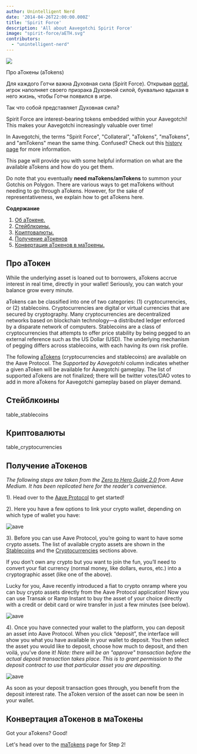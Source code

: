 ```yaml
---
author: Unintelligent Nerd
date: '2014-04-26T22:00:00.000Z'
title: 'Spirit Force'
description: 'All about Aavegotchi Spirit Force'
image: "spirit-force/aETH.svg"
contributors:
  - "unintelligent-nerd"
---
```


<div class="headerImageContainer">
<img class="headerImage" src="/spirit-force/aETH.png">
<p class="headerImageText">Про аТокены (aTokens)</p>
</div>

Для каждого Готчи важна Духовная сила (Spirit Force). Открывая [portal](/portals), игрок наполняет своего призрака Духовной силой, буквально вдыхая в него жизнь, чтобы Готчи появился в игре.

Так что собой представляет Духовная сила?

Spirit Force are interest-bearing tokens embedded within your Aavegotchi! This makes your Aavegotchi increasingly valuable over time!

In Aavegotchi, the terms "Spirit Force", "Collateral", "aTokens", "maTokens", and "amTokens" mean the same thing. Confused? Check out this [history page](/spirit-force-history) for more information.

This page will provide you with some helpful information on what are the available aTokens and how do you get them.

Do note that you eventually **need maTokens/amTokens** to summon your Gotchis on Polygon. There are various ways to get maTokens without needing to go through aTokens. However, for the sake of representativeness, we explain how to get aTokens here.

<div class="contentsBox">

**Содержание**

<ol>
<li><a href=#about>Об аТокене.</a></li>
<li><a href=#stablecoins>Стейблкоины.</a></li>
<li><a href=#cryptocurrencies>Криптовалюты.</a></li>
<li><a href=#getting-atokens>Получение аТокенов</a></li>
<li><a href=#converting-atokens-into-matokens>Конвертация аТокенов в маТокены.</a></li>
</ol>

</div>

## Про аТокен

While the underlying asset is loaned out to borrowers, aTokens accrue interest in real time, directly in your wallet! Seriously, you can watch your balance grow every minute.

aTokens can be classified into one of two categories: (1) cryptocurrencies, or (2) stablecoins. Cryptocurrencies are digital or virtual currencies that are secured by cryptography. Many cryptocurrencies are decentralized networks based on blockchain technology—a distributed ledger enforced by a disparate network of computers. Stablecoins are a class of cryptocurrencies that attempts to offer price stability by being pegged to an external reference such as the US Dollar (USD). The underlying mechanism of pegging differs across stablecoins, with each having its own risk profile.

The following [aTokens](https://docs.aave.com/developers/deployed-contracts/deployed-contract-instances) (cryptocurrencies and stablecoins) are available on the Aave Protocol. The *Supported by Aavegotchi* column indicates whether a given aToken will be available for Aavegotchi gameplay. The list of supported aTokens are not finalized; there will be twitter votes/DAO votes to add in more aTokens for Aavegotchi gameplay based on player demand.

## Стейблкоины

table_stablecoins

## Криптовалюты

table_cryptocurrencies

## Получение аТокенов

*The following steps are taken from the [Zero to Hero Guide 2.0](https://medium.com/aave/zero-to-hero-guide-2-0-dadce0f3e834) from Aave Medium. It has been replicated here for the reader's convenience.*

1). Head over to the <a href = "https://app.aave.com/">Aave Protocol</a> to get started!

2). Here you have a few options to link your crypto wallet, depending on which type of wallet you have:

<img src = "/spirit-force/connect-your-wallet.png" alt = "aave" class="bodyImage" />

3). Before you can use Aave Protocol, you’re going to want to have some crypto assets. The list of available crypto assets are shown in the <a href=#stablecoins>Stablecoins</a> and the <a href=#cryptocurrencies>Cryptocurrencies</a> sections above.

If you don’t own any crypto but you want to join the fun, you’ll need to convert your fiat currency (normal money, like dollars, euros, etc.) into a cryptographic asset (like one of the above).

Lucky for you, Aave recently introduced a fiat to crypto onramp where you can buy crypto assets directly from the Aave Protocol application! Now you can use Transak or Ramp Instant to buy the asset of your choice directly with a credit or debit card or wire transfer in just a few minutes (see below).

<img src = "/spirit-force/buy-with-fiat.png" alt = "aave" class="bodyImage" />

4). Once you have connected your wallet to the platform, you can deposit an asset into Aave Protocol. When you click “deposit”, the interface will show you what you have available in your wallet to deposit. You then select the asset you would like to deposit, choose how much to deposit, and then voilá, you’ve done it! *Note: there will be an "approve" transaction before the actual deposit transaction takes place. This is to grant permission to the deposit contract to use that particular asset you are depositing.*

<img src = "/spirit-force/deposit.gif" alt = "aave" class="bodyImage" />

As soon as your deposit transaction goes through, you benefit from the deposit interest rate. The aToken version of the asset can now be seen in your wallet.

## Конвертация аТокенов в маТокены

Got your aTokens? Good!

Let's head over to the [maTokens](/matokens) page for Step 2!
